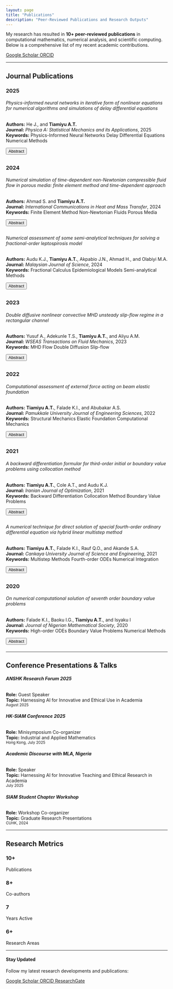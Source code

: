 ```yaml
---
layout: page
title: "Publications"
description: "Peer-Reviewed Publications and Research Outputs"
---
```


<div class="row mb-4">
    <div class="col-md-8">
        <p class="lead">
            My research has resulted in <strong>10+ peer-reviewed publications</strong> in computational mathematics, 
            numerical analysis, and scientific computing. Below is a comprehensive list of my recent academic contributions.
        </p>
    </div>
    <div class="col-md-4 text-end">
        <a href="https://scholar.google.com/citations?user=Abdgafar-Tiamiyu" class="btn btn-outline-primary" target="_blank">
            <i class="ai ai-google-scholar"></i> Google Scholar
        </a>
        <a href="https://orcid.org/0000-0003-1641-7196" class="btn btn-outline-success" target="_blank">
            <i class="ai ai-orcid"></i> ORCID
        </a>
    </div>
</div>

---

## Journal Publications

<div class="publications-list">

<h3 class="text-left text-primary mb-4 mt-5">2025</h3>

<div class="card mb-3">
    <div class="card-body">
        <h6 class="card-title text-primary">
            Physics-informed neural networks in iterative form of nonlinear equations for numerical algorithms and simulations of delay differential equations
        </h6>
        <p class="card-text">
            <strong>Authors:</strong> He J., and <strong>Tiamiyu A.T.</strong><br>
            <strong>Journal:</strong> <em>Physica A: Statistical Mechanics and its Applications</em>, 2025<br>
            <strong>Keywords:</strong> 
            <span class="badge bg-light text-dark me-1">Physics-Informed Neural Networks</span>
            <span class="badge bg-light text-dark me-1">Delay Differential Equations</span>
            <span class="badge bg-light text-dark me-1">Numerical Methods</span>
        </p>
        <div class="publication-links">
            <!-- <button class="btn btn-sm btn-outline-primary me-2" disabled>
                <i class="fas fa-file-pdf"></i> PDF (Coming Soon)
            </button> -->
            <button class="btn btn-sm btn-outline-secondary" onclick="toggleAbstract('abstract2025-1')">
                <i class="fas fa-align-left"></i> Abstract
            </button>
        </div>
        <div id="abstract2025-1" class="abstract-content mt-3" style="display: none;">
            <div class="alert alert-light">
                <small><strong>Abstract:</strong> This paper presents novel physics-informed neural network approaches for solving delay differential equations through iterative formulations, demonstrating improved convergence and accuracy in numerical simulations.</small>
            </div>
        </div>
    </div>
</div>

<h3 class="text-left text-primary mb-4 mt-5">2024</h3>

<div class="card mb-3">
    <div class="card-body">
        <h6 class="card-title text-primary">
            Numerical simulation of time-dependent non-Newtonian compressible fluid flow in porous media: finite element method and time-dependent approach
        </h6>
        <p class="card-text">
            <strong>Authors:</strong> Ahmad S. and <strong>Tiamiyu A.T.</strong><br>
            <strong>Journal:</strong> <em>International Communications in Heat and Mass Transfer</em>, 2024<br>
            <strong>Keywords:</strong> 
            <span class="badge bg-light text-dark me-1">Finite Element Method</span>
            <span class="badge bg-light text-dark me-1">Non-Newtonian Fluids</span>
            <span class="badge bg-light text-dark me-1">Porous Media</span>
        </p>
        <div class="publication-links">
            <!-- <button class="btn btn-sm btn-outline-primary me-2" disabled>
                <i class="fas fa-external-link-alt"></i> PDF (Coming Soon)
            </button> -->
            <button class="btn btn-sm btn-outline-secondary" onclick="toggleAbstract('abstract2024-1')">
                <i class="fas fa-align-left"></i> Abstract
            </button>
        </div>
        <div id="abstract2024-1" class="abstract-content mt-3" style="display: none;">
            <div class="alert alert-light">
                <small><strong>Abstract:</strong> We develop and analyze finite element methods for time-dependent non-Newtonian compressible fluid flow in porous media, providing numerical solutions with enhanced stability and accuracy.</small>
            </div>
        </div>
    </div>
</div>

<div class="card mb-3">
    <div class="card-body">
        <h6 class="card-title text-primary">
            Numerical assessment of some semi-analytical techniques for solving a fractional-order leptospirosis model
        </h6>
        <p class="card-text">
            <strong>Authors:</strong> Audu K.J., <strong>Tiamiyu A.T.</strong>, Akpabio J.N., Ahmad H., and Olabiyi M.A.<br>
            <strong>Journal:</strong> <em>Malaysian Journal of Science</em>, 2024<br>
            <strong>Keywords:</strong> 
            <span class="badge bg-light text-dark me-1">Fractional Calculus</span>
            <span class="badge bg-light text-dark me-1">Epidemiological Models</span>
            <span class="badge bg-light text-dark me-1">Semi-analytical Methods</span>
        </p>
        <div class="publication-links">
            <button class="btn btn-sm btn-outline-secondary" onclick="toggleAbstract('abstract2024-2')">
                <i class="fas fa-align-left"></i> Abstract
            </button>
        </div>
        <div id="abstract2024-2" class="abstract-content mt-3" style="display: none;">
            <div class="alert alert-light">
                <small><strong>Abstract:</strong> This study compares various semi-analytical techniques for solving fractional-order leptospirosis models, providing insights into their numerical accuracy and computational efficiency.</small>
            </div>
        </div>
    </div>
</div>

<h3 class="text-left text-primary mb-4 mt-5">2023</h3>

<div class="card mb-3">
    <div class="card-body">
        <h6 class="card-title text-primary">
            Double diffusive nonlinear convective MHD unsteady slip-flow regime in a rectangular channel
        </h6>
        <p class="card-text">
            <strong>Authors:</strong> Yusuf A., Adekunle T.S., <strong>Tiamiyu A.T.</strong>, and Aliyu A.M.<br>
            <strong>Journal:</strong> <em>WSEAS Transactions on Fluid Mechanics</em>, 2023<br>
            <strong>Keywords:</strong> 
            <span class="badge bg-light text-dark me-1">MHD Flow</span>
            <span class="badge bg-light text-dark me-1">Double Diffusion</span>
            <span class="badge bg-light text-dark me-1">Slip-flow</span>
        </p>
        <div class="publication-links">
            <button class="btn btn-sm btn-outline-secondary" onclick="toggleAbstract('abstract2023-1')">
                <i class="fas fa-align-left"></i> Abstract
            </button>
        </div>
        <div id="abstract2023-1" class="abstract-content mt-3" style="display: none;">
            <div class="alert alert-light">
                <small><strong>Abstract:</strong> Investigation of double diffusive nonlinear convective magnetohydrodynamic unsteady slip-flow in rectangular channels with applications to engineering fluid dynamics.</small>
            </div>
        </div>
    </div>
</div>

<h3 class="text-left text-primary mb-4 mt-5">2022</h3>

<div class="card mb-3">
    <div class="card-body">
        <h6 class="card-title text-primary">
            Computational assessment of external force acting on beam elastic foundation
        </h6>
        <p class="card-text">
            <strong>Authors:</strong> <strong>Tiamiyu A.T.</strong>, Falade K.I., and Abubakar A.S.<br>
            <strong>Journal:</strong> <em>Pamukkale University Journal of Engineering Sciences</em>, 2022<br>
            <strong>Keywords:</strong> 
            <span class="badge bg-light text-dark me-1">Structural Mechanics</span>
            <span class="badge bg-light text-dark me-1">Elastic Foundation</span>
            <span class="badge bg-light text-dark me-1">Computational Mechanics</span>
        </p>
        <div class="publication-links">
            <button class="btn btn-sm btn-outline-secondary" onclick="toggleAbstract('abstract2022-1')">
                <i class="fas fa-align-left"></i> Abstract
            </button>
        </div>
        <div id="abstract2022-1" class="abstract-content mt-3" style="display: none;">
            <div class="alert alert-light">
                <small><strong>Abstract:</strong> Computational analysis of external forces acting on beam elastic foundations using advanced numerical techniques and finite element approaches.</small>
            </div>
        </div>
    </div>
</div>


<h3 class="text-left text-primary mb-4 mt-5">2021</h3>

<div class="card mb-3">
    <div class="card-body">
        <h6 class="card-title text-primary">
            A backward differentiation formular for third-order initial or boundary value problems using collocation method
        </h6>
        <p class="card-text">
            <strong>Authors:</strong> <strong>Tiamiyu A.T.</strong>, Cole A.T., and Audu K.J.<br>
            <strong>Journal:</strong> <em>Iranian Journal of Optimization</em>, 2021<br>
            <strong>Keywords:</strong> 
            <span class="badge bg-light text-dark me-1">Backward Differentiation</span>
            <span class="badge bg-light text-dark me-1">Collocation Method</span>
            <span class="badge bg-light text-dark me-1">Boundary Value Problems</span>
        </p>
        <div class="publication-links">
            <button class="btn btn-sm btn-outline-secondary" onclick="toggleAbstract('abstract2021-1')">
                <i class="fas fa-align-left"></i> Abstract
            </button>
        </div>
        <div id="abstract2021-1" class="abstract-content mt-3" style="display: none;">
            <div class="alert alert-light">
                <small><strong>Abstract:</strong> Development of backward differentiation formulae for solving third-order initial and boundary value problems using collocation methods with improved stability and accuracy.</small>
            </div>
        </div>
    </div>
</div>

<div class="card mb-3">
    <div class="card-body">
        <h6 class="card-title text-primary">
            A numerical technique for direct solution of special fourth-order ordinary differential equation via hybrid linear multistep method
        </h6>
        <p class="card-text">
            <strong>Authors:</strong> <strong>Tiamiyu A.T.</strong>, Falade K.I., Rauf Q.O., and Akande S.A.<br>
            <strong>Journal:</strong> <em>Cankaya University Journal of Science and Engineering</em>, 2021<br>
            <strong>Keywords:</strong> 
            <span class="badge bg-light text-dark me-1">Multistep Methods</span>
            <span class="badge bg-light text-dark me-1">Fourth-order ODEs</span>
            <span class="badge bg-light text-dark me-1">Numerical Integration</span>
        </p>
        <div class="publication-links">
            <button class="btn btn-sm btn-outline-secondary" onclick="toggleAbstract('abstract2021-2')">
                <i class="fas fa-align-left"></i> Abstract
            </button>
        </div>
        <div id="abstract2021-2" class="abstract-content mt-3" style="display: none;">
            <div class="alert alert-light">
                <small><strong>Abstract:</strong> Novel hybrid linear multistep methods for direct solution of special fourth-order ordinary differential equations with enhanced computational efficiency.</small>
            </div>
        </div>
    </div>
</div>

<h3 class="text-left text-primary mb-4 mt-5">2020</h3>

<div class="card mb-3">
    <div class="card-body">
        <h6 class="card-title text-primary">
            On numerical computational solution of seventh order boundary value problems
        </h6>
        <p class="card-text">
            <strong>Authors:</strong> Falade K.I., Baoku I.G., <strong>Tiamiyu A.T.</strong>, and Isyaku I<br>
            <strong>Journal:</strong> <em>Journal of Nigerian Mathematical Society</em>, 2020<br>
            <strong>Keywords:</strong> 
            <span class="badge bg-light text-dark me-1">High-order ODEs</span>
            <span class="badge bg-light text-dark me-1">Boundary Value Problems</span>
            <span class="badge bg-light text-dark me-1">Numerical Methods</span>
        </p>
        <div class="publication-links">
            <button class="btn btn-sm btn-outline-secondary" onclick="toggleAbstract('abstract2020-1')">
                <i class="fas fa-align-left"></i> Abstract
            </button>
        </div>
        <div id="abstract2020-1" class="abstract-content mt-3" style="display: none;">
            <div class="alert alert-light">
                <small><strong>Abstract:</strong> Computational approaches for solving seventh-order boundary value problems using advanced numerical techniques with applications to engineering problems.</small>
            </div>
        </div>
    </div>
</div>

</div>

---

## Conference Presentations & Talks

<div class="row">
    <div class="col-md-6 mb-3">
        <div class="card">
            <div class="card-body">
                <h6 class="card-title"> <strong>ANSHK Research Forum 2025</strong> </h6>
                <p class="card-text">
                    <strong>Role:</strong> Guest Speaker<br>
                    <strong>Topic:</strong> Harnessing AI for Innovative and Ethical Use in Academia<br>
                    <small class="text-muted">August 2025</small>
                </p>
            </div>
        </div>
    </div>
    <div class="col-md-6 mb-3">
        <div class="card">
            <div class="card-body">
                <h6 class="card-title"> <strong>HK-SIAM Conference 2025</strong> </h6>
                <p class="card-text">
                    <strong>Role:</strong> Minisymposium Co-organizer<br>
                    <strong>Topic:</strong> Industrial and Applied Mathematics<br>
                    <small class="text-muted">Hong Kong, July 2025</small>
                </p>
            </div>
        </div>
    </div>
    <div class="col-md-6 mb-3">
        <div class="card">
            <div class="card-body">
                <h6 class="card-title"> <strong>Academic Discourse with MLA, Nigeria</strong> </h6>
                <p class="card-text">
                    <strong>Role:</strong> Speaker <br>
                    <strong>Topic:</strong> Harnessing AI for Innovative Teaching and Ethical Research in Academia <br>
                    <small class="text-muted">July 2025</small>
                </p>
            </div>
        </div>
    </div>
    <div class="col-md-6 mb-3">
        <div class="card">
            <div class="card-body">
                <h6 class="card-title"> <strong>SIAM Student Chapter Workshop</strong></h6>
                <p class="card-text">
                    <strong>Role:</strong> Workshop Co-organizer<br>
                    <strong>Topic:</strong> Graduate Research Presentations<br>
                    <small class="text-muted">CUHK, 2024</small>
                </p>
            </div>
        </div>
    </div>
</div>

---

## Research Metrics

<div class="row text-center mb-4">
    <div class="col-md-3 mb-3">
        <div class="card">
            <div class="card-body">
                <h3 class="text-primary">10+</h3>
                <p class="text-muted mb-0">Publications</p>
            </div>
        </div>
    </div>
    <div class="col-md-3 mb-3">
        <div class="card">
            <div class="card-body">
                <h3 class="text-success">8+</h3>
                <p class="text-muted mb-0">Co-authors</p>
            </div>
        </div>
    </div>
    <div class="col-md-3 mb-3">
        <div class="card">
            <div class="card-body">
                <h3 class="text-info">7</h3>
                <p class="text-muted mb-0">Years Active</p>
            </div>
        </div>
    </div>
    <div class="col-md-3 mb-3">
        <div class="card">
            <div class="card-body">
                <h3 class="text-warning">6+</h3>
                <p class="text-muted mb-0">Research Areas</p>
            </div>
        </div>
    </div>
</div>

---

<div class="text-center">
    <h4>Stay Updated</h4>
    <p>Follow my latest research developments and publications:</p>
    <div class="btn-group" role="group">
        <a href="https://scholar.google.com/citations?user=Abdgafar-Tiamiyu" class="btn btn-outline-primary" target="_blank">
            <i class="ai ai-google-scholar"></i> Google Scholar
        </a>
        <a href="https://orcid.org/0000-0003-1641-7196" class="btn btn-outline-success" target="_blank">
            <i class="ai ai-orcid"></i> ORCID
        </a>
        <a href="https://www.researchgate.net/profile/Abdgafar-Tiamiyu" class="btn btn-outline-info" target="_blank">
            <i class="ai ai-researchgate"></i> ResearchGate
        </a>
    </div>
</div>

<script>
function toggleAbstract(id) {
    var element = document.getElementById(id);
    if (element.style.display === "none") {
        element.style.display = "block";
    } else {
        element.style.display = "none";
    }
}
</script>

<style>
.publications-list .card {
    transition: transform 0.2s;
}

.publications-list .card:hover {
    transform: translateY(-2px);
    box-shadow: 0 4px 8px rgba(0,0,0,0.1);
}

.abstract-content {
    border-left: 4px solid #007bff;
    margin-left: 1rem;
}

.publication-links .btn {
    margin-bottom: 0.5rem;
}
</style>
